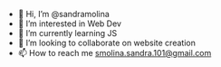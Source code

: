 - 👋 Hi, I’m @sandramolina
- 👀 I’m interested in Web Dev
- 🌱 I’m currently learning JS
- 💞️ I’m looking to collaborate on website creation
- 📫 How to reach me smolina.sandra.101@gmail.com 

<!---
sandramolina/sandramolina is a ✨ special ✨ repository because its `README.md` (this file) appears on your GitHub profile.
You can click the Preview link to take a look at your changes.
--->

